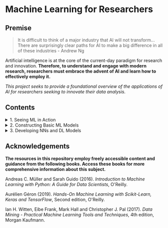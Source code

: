 # Machine Learning for Researchers
## Premise

> It is difficult to think of a major industry that AI will not transform... There are surprisingly clear paths for AI to make a big difference in all of these industries - Andrew Ng

Artificial intelligence is at the core of the current-day paradigm for research and innovation. **Therefore, to understand and engage with modern research, researchers must embrace the advent of AI and learn how to effectively employ it.**

*This project seeks to provide a foundational overview of the applications of AI for researchers seeking to innovate their data analysis.*

## Contents

<details>
<summary>1. Seeing ML in Action</summary>
  
  1. The ML landscape
  2. Supervised Learning
  3. Unsupervised Learning
  4. Representing Data
  5. Model Improvement
  6. Algorithm Chains and Pipelines
  7.  Text Data
</details>

<details>
<summary>2. Constructing Basic ML Models</summary>

  1. End-to-End Process
  2. Classification
  3. Training Models
  4. Support Vector Machines
  5. Decision Trees
  6. Ensemble Learning and Random Forests
  7. Dimensionality Reduction
  8. Unsupervised Learning (Implementation)
</details>

<details>
<summary>3. Developing NNs and DL Models</summary>

  1. Artificial Neural Networks with Keras
  2. Training Deep Neural Networks
  3. Models and Training with TensorFlow
  4. Preprocessing Data with TensorFlow
  5. Convolutional Neural Networks
</details>

## Acknowledgements

**The resources in this repository employ freely accessible content and guidance from the following books. Access these books for more comprehensive information about this subject.**

Andreas C. Müller and Sarah Guido (2016). *Introduction to Machine Learning with Python: A Guide for Data Scientists*, O'Reilly.

Aurélien Géron (2019). *Hands-On Machine Learning with Scikit-Learn, Keras and TensorFlow*, Second edition, O'Reilly.

Ian H. Witten, Eibe Frank, Mark Hall and Christopher J. Pal (2017). *Data Mining - Practical Machine Learning Tools and Techniques*, 4th edition, Morgan Kaufmann.